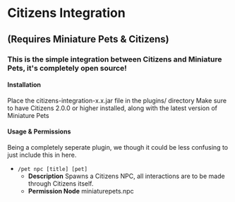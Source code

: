 # Citizens Integration
## (Requires Miniature Pets & Citizens)
### This is the simple integration between Citizens and Miniature Pets, it's completely open source!

#### Installation
Place the citizens-integration-x.x.jar file in the plugins/ directory
Make sure to have Citizens 2.0.0 or higher installed, along with the latest version of Miniature Pets

#### Usage & Permissions
Being a completely seperate plugin, we though it could be less confusing to just include this in here.

- `/pet npc [title] [pet]`
  - **Description** Spawns a Citizens NPC, all interactions are to be made through Citizens itself.
  - **Permission Node** miniaturepets.npc
